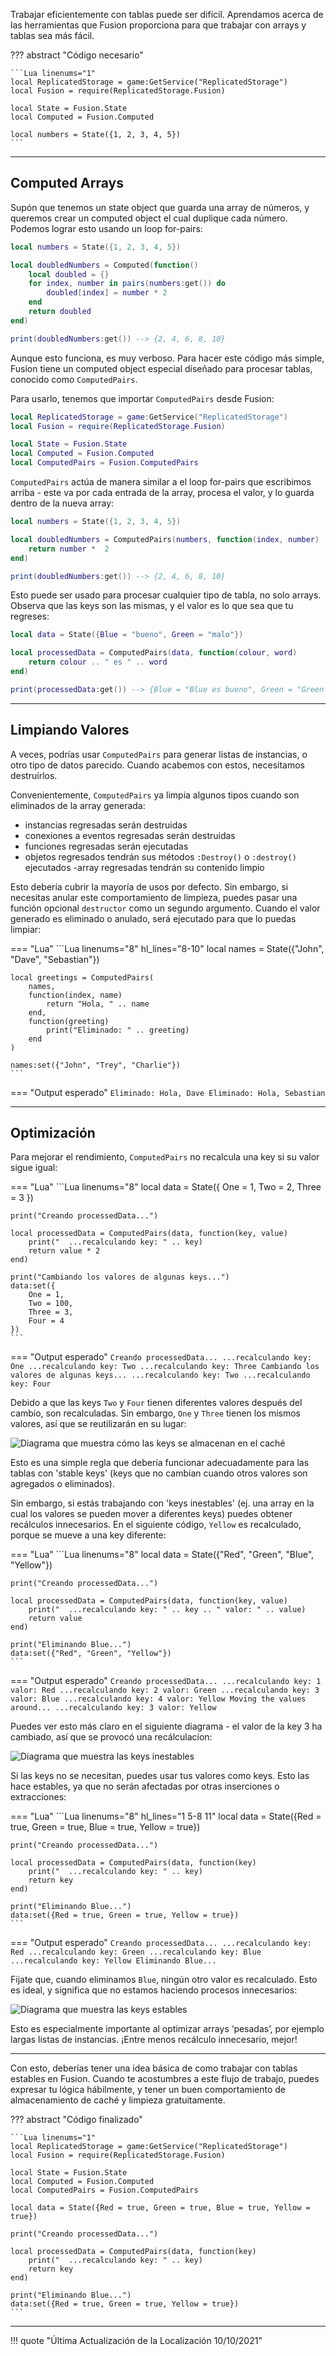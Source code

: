 Trabajar eficientemente con tablas puede ser difícil. Aprendamos acerca de las 
herramientas que Fusion proporciona para que trabajar con arrays y tablas sea más fácil.

??? abstract "Código necesario"

	```Lua linenums="1"
	local ReplicatedStorage = game:GetService("ReplicatedStorage")
	local Fusion = require(ReplicatedStorage.Fusion)

	local State = Fusion.State
	local Computed = Fusion.Computed

	local numbers = State({1, 2, 3, 4, 5})
	```

-----

## Computed Arrays

Supón que tenemos un state object que guarda una array de números, y queremos crear 
un computed object el cual duplique cada número. Podemos lograr esto usando un loop 
for-pairs:

```Lua linenums="7" hl_lines="3-9"
local numbers = State({1, 2, 3, 4, 5})

local doubledNumbers = Computed(function()
	local doubled = {}
	for index, number in pairs(numbers:get()) do
		doubled[index] = number * 2
	end
	return doubled
end)

print(doubledNumbers:get()) --> {2, 4, 6, 8, 10}
```

Aunque esto funciona, es muy verboso. Para hacer este código más simple, Fusion tiene 
un computed object especial diseñado para procesar tablas, conocido como `ComputedPairs`.

Para usarlo, tenemos que importar `ComputedPairs` desde Fusion:

```Lua linenums="1" hl_lines="7"
local ReplicatedStorage = game:GetService("ReplicatedStorage")
local Fusion = require(ReplicatedStorage.Fusion)

local State = Fusion.State
local Computed = Fusion.Computed
local ComputedPairs = Fusion.ComputedPairs
```

`ComputedPairs` actúa de manera similar a el loop for-pairs que escribimos arriba - este 
va por cada entrada de la array, procesa el valor, y lo guarda dentro de la nueva array:

```Lua linenums="8" hl_lines="3-5"
local numbers = State({1, 2, 3, 4, 5})

local doubledNumbers = ComputedPairs(numbers, function(index, number)
	return number *  2
end)

print(doubledNumbers:get()) --> {2, 4, 6, 8, 10}
```

Esto puede ser usado para procesar cualquier tipo de tabla, no solo arrays. Observa que 
las keys son las mismas, y el valor es lo que sea que tu regreses:

```Lua linenums="8"
local data = State({Blue = "bueno", Green = "malo"})

local processedData = ComputedPairs(data, function(colour, word)
	return colour .. " es " .. word
end)

print(processedData:get()) --> {Blue = "Blue es bueno", Green = "Green es malo"}
```

-----

## Limpiando Valores

A veces, podrías usar `ComputedPairs` para generar listas de instancias, o otro 
tipo de datos parecido. Cuando acabemos con estos, necesitamos destruirlos.

Convenientemente, `ComputedPairs` ya limpia algunos tipos cuando son eliminados 
de la array generada:

- instancias regresadas serán destruidas
- conexiones a eventos regresadas serán destruidas
- funciones regresadas serán ejecutadas
- objetos regresados tendrán sus métodos `:Destroy()` o `:destroy()` ejecutados
-array regresadas tendrán su contenido limpio

Esto debería cubrir la mayoría de usos por defecto. Sin embargo, si necesitas anular 
este comportamiento de limpieza, puedes pasar una función opcional `destructor` como 
un segundo argumento. Cuando el valor generado es eliminado o anulado, será ejecutado 
para que lo puedas limpiar:

=== "Lua"
	```Lua linenums="8" hl_lines="8-10"
	local names = State({"John", "Dave", "Sebastian"})

	local greetings = ComputedPairs(
		names,
		function(index, name)
			return "Hola, " .. name
		end,
		function(greeting)
			print("Eliminado: " .. greeting)
		end
	)

	names:set({"John", "Trey", "Charlie"})
	```
=== "Output esperado"
	```
	Eliminado: Hola, Dave
	Eliminado: Hola, Sebastian
	```

-----

## Optimización

Para mejorar el rendimiento, `ComputedPairs` no recalcula una key si su valor sigue igual:

=== "Lua"
	```Lua linenums="8"
	local data = State({
		One = 1,
		Two = 2,
		Three = 3
	})

	print("Creando processedData...")

	local processedData = ComputedPairs(data, function(key, value)
		print("  ...recalculando key: " .. key)
		return value * 2
	end)

	print("Cambiando los valores de algunas keys...")
	data:set({
		One = 1,
		Two = 100,
		Three = 3,
		Four = 4
	})
	```
=== "Output esperado"
	```
	Creando processedData...
	  ...recalculando key: One
	  ...recalculando key: Two
	  ...recalculando key: Three
	Cambiando los valores de algunas keys...
	  ...recalculando key: Two
	  ...recalculando key: Four
	```

Debido a que las keys `Two` y `Four` tienen diferentes valores después del cambio, 
son recalculadas. Sin embargo, `One` y `Three` tienen los mismos valores, así que 
se reutilizarán en su lugar:

![Diagrama que muestra cómo las keys se almacenan en el caché](OptimisedKeyValues.png)

Esto es una simple regla que debería funcionar adecuadamente para las tablas con 
'stable keys' (keys que no cambian cuando otros valores son agregados o eliminados).

Sin embargo, si estás trabajando con 'keys inestables' (ej. una array en la cual los 
valores se pueden mover a diferentes keys) puedes obtener recálculos innecesarios. 
En el siguiente código, `Yellow` es recalculado, porque se mueve a una key diferente:

=== "Lua"
	```Lua linenums="8"
	local data = State({"Red", "Green", "Blue", "Yellow"})

	print("Creando processedData...")

	local processedData = ComputedPairs(data, function(key, value)
		print("  ...recalculando key: " .. key .. " valor: " .. value)
		return value
	end)

	print("Eliminando Blue...")
	data:set({"Red", "Green", "Yellow"})
	```
=== "Output esperado"
	```
	Creando processedData...
	  ...recalculando key: 1 valor: Red
	  ...recalculando key: 2 valor: Green
	  ...recalculando key: 3 valor: Blue
	  ...recalculando key: 4 valor: Yellow
	Moving the values around...
	  ...recalculando key: 3 valor: Yellow
	```

Puedes ver esto más claro en el siguiente diagrama - el valor de la key 3 ha 
cambiado, así que se provocó una recálculacion:

![Diagrama que muestra las keys inestables](UnstableKeys.png)

Si las keys no se necesitan, puedes usar tus valores como keys. Esto las hace 
estables, ya que no serán afectadas por otras inserciones o extracciones:

=== "Lua"
	```Lua linenums="8" hl_lines="1 5-8 11"
	local data = State({Red = true, Green = true, Blue = true, Yellow = true})

	print("Creando processedData...")

	local processedData = ComputedPairs(data, function(key)
		print("  ...recalculando key: " .. key)
		return key
	end)

	print("Eliminando Blue...")
	data:set({Red = true, Green = true, Yellow = true})
	```
=== "Output esperado"
	```
	Creando processedData...
	  ...recalculando key: Red
	  ...recalculando key: Green
	  ...recalculando key: Blue
	  ...recalculando key: Yellow
	Eliminando Blue...
	```

Fijate que, cuando eliminamos `Blue`, ningún otro valor es recalculado. Esto es 
ideal, y significa que no estamos haciendo procesos innecesarios:

![Diagrama que muestra las keys estables](StableKeys.png)

Esto es especialmente importante al optimizar arrays ‘pesadas’, por ejemplo largas 
listas de instancias. ¡Entre menos recálculo innecesario, mejor!

-----

Con esto, deberías tener una idea básica de como trabajar con tablas estables en 
Fusion. Cuando te acostumbres a este flujo de trabajo, puedes expresar tu lógica 
hábilmente, y tener un buen comportamiento de almacenamiento de caché y limpieza 
gratuitamente.

??? abstract "Código finalizado"

	```Lua linenums="1"
	local ReplicatedStorage = game:GetService("ReplicatedStorage")
	local Fusion = require(ReplicatedStorage.Fusion)

	local State = Fusion.State
	local Computed = Fusion.Computed
	local ComputedPairs = Fusion.ComputedPairs

	local data = State({Red = true, Green = true, Blue = true, Yellow = true})

	print("Creando processedData...")

	local processedData = ComputedPairs(data, function(key)
		print("  ...recalculando key: " .. key)
		return key
	end)

	print("Eliminando Blue...")
	data:set({Red = true, Green = true, Yellow = true})
	```

-----

!!! quote "Última Actualización de la Localización 10/10/2021"
